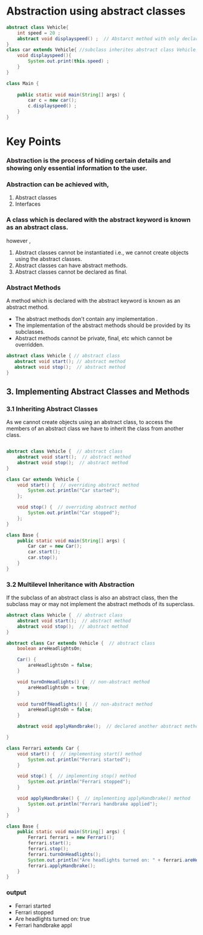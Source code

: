 # Abstraction using abstract classes 
```java
abstract class Vehicle{ 
    int speed = 20 ;
    abstract void displayspeed() ;  // Abstarct method with only declaration 
}
class car extends Vehicle{ //subclass inherites abstract class Vehicle 
    void displayspeed(){
        System.out.print(this.speed) ;
    }
}

class Main {
   
    public static void main(String[] args) {
        car c = new car();
        c.displayspeed() ;
    }
}
```

# Key Points 
### Abstraction is the process of hiding certain details and showing only essential information to the user.
### Abstraction can be achieved with,

1) Abstract classes
2)  Interfaces

### A class which is declared with the abstract keyword is known as an abstract class.
however ,
1) Abstract classes cannot be instantiated i.e., we cannot create objects using the abstract classes.
2) Abstract classes can have abstract methods.
3) Abstract classes cannot be declared as final.

### Abstract Methods
A method which is declared with the abstract keyword is known as an abstract method.
* The abstract methods don't contain any implementation .
* The implementation of the abstract methods should be provided by its subclasses.
* Abstract methods cannot be private, final, etc which cannot be overridden.

 ```java
 abstract class Vehicle { // abstract class
    abstract void start(); // abstract method
    abstract void stop();  // abstract method
}
```
## 3. Implementing Abstract Classes and Methods
### 3.1 Inheriting Abstract Classes
As we cannot create objects using an abstract class, to access the members of an abstract class we have to inherit the class from another class.

```java

abstract class Vehicle {  // abstract class
    abstract void start();  // abstract method
    abstract void stop();  // abstract method
}

class Car extends Vehicle {
    void start() {  // overriding abstract method
        System.out.println("Car started");
    };

    void stop() {  // overriding abstract method
        System.out.println("Car stopped");
    };
}

class Base {
    public static void main(String[] args) {
        Car car = new Car();
        car.start();
        car.stop();
    }
}
```
### 3.2 Multilevel Inheritance with Abstraction
If the subclass of an abstract class is also an abstract class, then the subclass may or may not implement the abstract methods of its superclass.

```java
abstract class Vehicle {  // abstract class
    abstract void start();  // abstract method
    abstract void stop();  // abstract method
}

abstract class Car extends Vehicle {  // abstract class
    boolean areHeadlightsOn;

    Car() {
        areHeadlightsOn = false;
    }

    void turnOnHeadlights() {  // non-abstract method
        areHeadlightsOn = true;
    }

    void turnOffHeadlights() {  // non-abstract method
        areHeadlightsOn = false;
    }

    abstract void applyHandbrake();  // declared another abstract method

}

class Ferrari extends Car {
    void start() {  // implementing start() method
        System.out.println("Ferrari started");
    }

    void stop() {  // implementing stop() method
        System.out.println("Ferrari stopped");
    }

    void applyHandbrake() {  // implementing applyHandbrake() method
        System.out.println("Ferrari handbrake applied");
    }
}

class Base {
    public static void main(String[] args) {
        Ferrari ferrari = new Ferrari();
        ferrari.start();
        ferrari.stop();
        ferrari.turnOnHeadlights();
        System.out.println("Are headlights turned on: " + ferrari.areHeadlightsOn);
        ferrari.applyHandbrake();
    }
}
```
### output 
- Ferrari started
- Ferrari stopped
- Are headlights turned on: true
- Ferrari handbrake appl
